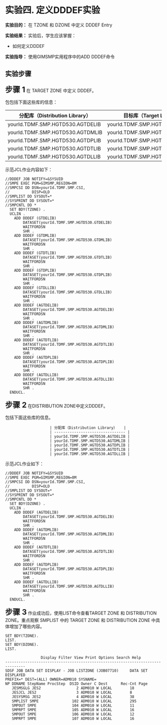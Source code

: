 # 实验四. 定义DDDEF实验

**实验目的：** 在 TZONE 和 DZONE 中定义 DDDEF Entry

**实验结果：** 实验后，学生应该掌握：

- 如何定义DDDEF

**实验指导：** 使用GIMSMP实用程序中的ADD DDDEF命令



## 实验步骤

**<font size=5>步骤 1</font>** 在 TARGET ZONE 中定义 DDDEF。

包包括下面这些库的信息：

| 分配库（Distribution Library）   | 目标库（Target Library）        |
| -------------------------------- | ------------------------------- |
| yourId.TDMF.SMP.HGTD530.AGTDELIB | yourId.TDMF.SMP.HGTD530.GTDELIB |
| yourId.TDMF.SMP.HGTD530.AGTDMLIB | yourId.TDMF.SMP.HGTD530.GTDMLIB |
| yourId.TDMF.SMP.HGTD530.AGTDPLIB | yourId.TDMF.SMP.HGTD530.GTDPLIB |
| yourId.TDMF.SMP.HGTD530.AGTDTLIB | yourId.TDMF.SMP.HGTD530.GTDTLIB |
| yourId.TDMF.SMP.HGTD530.AGTDLLIB | yourId.TDMF.SMP.HGTD530.GTDLLIB |

示范JCL作业内容如下：

```
//DDDEF JOB NOTIFY=&SYSUID
//SMPE EXEC PGM=GIMSMP,REGION=0M
//SMPCSI DD DSN=yourId.TDMF.SMP.CSI,
// 			DISP=OLD
//SMPLIST DD SYSOUT=*
//SYSPRINT DD SYSOUT=*
//SMPCNTL DD *
  SET BDY(TZONE) .
  UCLIN .
	ADD DDDEF (GTDELIB)
		DATASET(yourId.TDMF.SMP.HGTD530.GTDELIB)
		WAITFORDSN
		SHR .
	ADD DDDEF (GTDMLIB)
		DATASET(yourId.TDMF.SMP.HGTD530.GTDMLIB)
		WAITFORDSN
		SHR .
	ADD DDDEF (GTDTLIB)
		DATASET(yourId.TDMF.SMP.HGTD530.GTDTLIB)
		WAITFORDSN
		SHR .
	ADD DDDEF (GTDPLIB)
		DATASET(yourId.TDMF.SMP.HGTD530.GTDPLIB)
		WAITFORDSN
		SHR .
	ADD DDDEF (GTDLLIB)
		DATASET(yourId.TDMF.SMP.HGTD530.GTDLLIB)
		WAITFORDSN
		SHR .
	ADD DDDEF (AGTDELIB)
		DATASET(yourId.TDMF.SMP.HGTD530.AGTDELIB)
		WAITFORDSN
		SHR .
	ADD DDDEF (AGTDMLIB)
		DATASET(yourId.TDMF.SMP.HGTD530.AGTDMLIB)
		WAITFORDSN
		SHR .
	ADD DDDEF (AGTDTLIB)
		DATASET(yourId.TDMF.SMP.HGTD530.AGTDTLIB)
		WAITFORDSN
		SHR .
	ADD DDDEF (AGTDPLIB)
		DATASET(yourId.TDMF.SMP.HGTD530.AGTDPLIB)
		WAITFORDSN
		SHR .
	ADD DDDEF (AGTDLLIB)
		DATASET(yourId.TDMF.SMP.HGTD530.AGTDLLIB)
		WAITFORDSN
		SHR .
  ENDUCL.
```

**<font size=5>步骤 2</font>**  在DISTRIBUTION ZONE中定义DDDEF。

包括下面这些库的信息。

                        | 分配库（Distribution Library）   |
                        | -------------------------------- |
                        | yourId.TDMF.SMP.HGTD530.AGTDELIB |
                        | yourId.TDMF.SMP.HGTD530.AGTDMLIB |
                        | yourId.TDMF.SMP.HGTD530.AGTDPLIB |
                        | yourId.TDMF.SMP.HGTD530.AGTDTLIB |
                        | yourId.TDMF.SMP.HGTD530.AGTDLLIB |

示范JCL作业如下：

```
//DDDEF JOB NOTIFY=&SYSUID
//SMPE EXEC PGM=GIMSMP,REGION=0M
//SMPCSI DD DSN=yourId.TDMF.SMP.CSI,
// 			DISP=OLD
//SMPLIST DD SYSOUT=*
//SYSPRINT DD SYSOUT=*
//SMPCNTL DD *
  SET BDY(DZONE) .
  UCLIN .
	ADD DDDEF (AGTDELIB)
		DATASET(yourId.TDMF.SMP.HGTD530.AGTDELIB)
		WAITFORDSN
		SHR .
	ADD DDDEF (AGTDMLIB)
		DATASET(yourId.TDMF.SMP.HGTD530.AGTDMLIB)
		WAITFORDSN
		SHR .
	ADD DDDEF (AGTDTLIB)
		DATASET(yourId.TDMF.SMP.HGTD530.AGTDTLIB)
		WAITFORDSN
		SHR .
	ADD DDDEF (AGTDPLIB)
		DATASET(yourId.TDMF.SMP.HGTD530.AGTDPLIB)
		WAITFORDSN
		SHR .
	ADD DDDEF (AGTDLLIB)
		DATASET(yourId.TDMF.SMP.HGTD530.AGTDLLIB)
		WAITFORDSN
		SHR .
  ENDUCL.
```

**<font size=5>步骤 3</font>** 作业成功后，使用LIST命令查看TARGET ZONE 和 DISTRIBUTION ZONE。重点观察 SMPLIST 中的 TARGET ZONE 和 DISTRIBUTION ZONE 中具体增加了哪些内容。

```
SET BDY(TZONE).
LIST.
SET BDY(DZONE).
LIST.
```

```
				Display Filter View Print Options Search Help
-------------------------------------------------------------------------------
SDSF JOB DATA SET DISPLAY - JOB LISTZONE (JOB07710) 	DATA SET DISPLAYED
PREFIX=* DEST=(ALL) OWNER=ADM010 SYSNAME=
NP DDNAME StepName ProcStep  DSID Owner C Dest 		Rec-Cnt Page
   JESMSGLG JES2 				2 ADM010 W LOCAL 		18
   JESJCL JES2 					3 ADM010 W LOCAL 		8
   JESYSMSG JES2 				4 ADM010 W LOCAL 		38
   SMPLIST SMPE 			  102 ADM010 W LOCAL 		295
   SMPOUT SMPE 			      104 ADM010 W LOCAL 		11
   SMPRPT SMPE 				  105 ADM010 W LOCAL 		16
   SMPOUT SMPE 				  106 ADM010 W LOCAL 		12
   SMPRPT SMPE 				  107 ADM010 W LOCAL 		16
```

